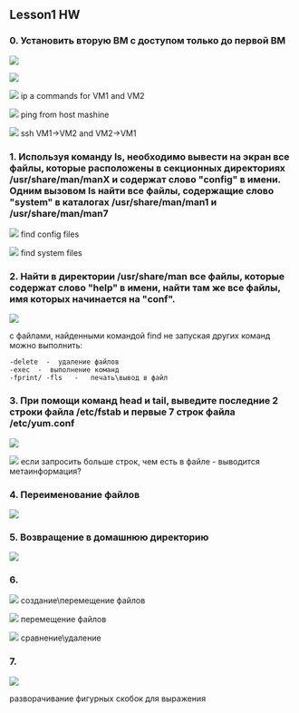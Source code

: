 ## Lesson1 HW

### 0. Установить вторую ВМ с доступом только до первой ВМ

![](./0_vm1_settings.png)

![](./0_vm2_settings.png)
    
![](./0_ip_a_vm1_vm2.png)
ip a commands for VM1 and VM2


![](./0_ping_from_host.png)
 ping from host mashine

![](./0_ssh1.png)
ssh VM1->VM2 and VM2->VM1


### 1. Используя команду ls, необходимо вывести на экран все файлы, которые расположены в секционных директориях /usr/share/man/manX и содержат слово "config" в имени. Одним вызовом ls найти все файлы, содержащие слово "system" в каталогах /usr/share/man/man1 и /usr/share/man/man7

![](./1_config.png)
find config files

![](./1_system.png)
find system files


### 2. Найти в директории /usr/share/man все файлы, которые содержат слово "help" в имени, найти там же все файлы, имя которых начинается на "conf".

![](./2_find.png)

с файлами, найденными командой find не запуская других команд можно выполнить: 

    -delete  -  удаление файлов 
    -exec  -  выполнение команд
    -fprint/ -fls   -   печать\вывод в файл

### 3. При помощи команд head и tail, выведите последние 2 строки файла /etc/fstab и первые 7 строк файла /etc/yum.conf

![](./3_head_tail.png)

![](./3_head_tail_morethenline.png)
если запросить больше строк, чем есть в файле - выводится метаинформация?

### 4. Переименование файлов

![](./4_renaming.png)

### 5. Возвращение в домашнюю директорию

![](./5_gohome.png)

### 6. 

![](./6_creating.png)
создание\перемещение файлов

![](./6_datafiles.png)
перемещение файлов

![](./6_rm_new_files.png)
сравнение\удаление

### 7.
![](./7_ptint_files.png)

разворачивание фигурных скобок для выражения
